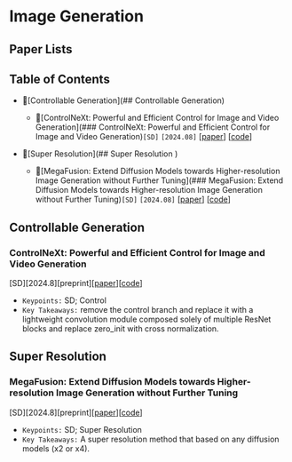 
# Image Generation

## Paper Lists

## Table of Contents
- 📌[Controllable Generation](## Controllable Generation)
  - 🔧[ControlNeXt: Powerful and Efficient Control for Image and Video Generation](### ControlNeXt: Powerful and Efficient Control for Image and Video Generation)`[SD]` `[2024.08]` \[[paper](https://arxiv.org/abs/2408.06070)\] \[[code](https://github.com/dvlab-research/ControlNeXt)\]

- 📌[Super Resolution](## Super Resolution )
    - 🔧[MegaFusion: Extend Diffusion Models towards Higher-resolution Image Generation without Further Tuning](### MegaFusion: Extend Diffusion Models towards Higher-resolution Image Generation without Further Tuning)`[SD]` `[2024.08]` \[[paper](https://arxiv.org/abs/2408.11001)\] \[[code](https://haoningwu3639.github.io/MegaFusion)\]


## Controllable Generation

### ControlNeXt: Powerful and Efficient Control for Image and Video Generation
[SD][2024.8][preprint]\[[paper](https://arxiv.org/abs/2408.06070)\]\[[code](https://github.com/dvlab-research/ControlNeXt)\]
- `Keypoints:` SD; Control
- `Key Takeaways:` remove the control branch and replace it with a lightweight convolution module composed solely of multiple ResNet blocks and replace zero_init with cross normalization. 




## Super Resolution 
### MegaFusion: Extend Diffusion Models towards Higher-resolution Image Generation without Further Tuning
[SD][2024.8][preprint]\[[paper](https://arxiv.org/abs/2408.11001)\]\[[code](https://haoningwu3639.github.io/MegaFusion/)\]
- `Keypoints:` SD; Super Resolution
- `Key Takeaways:` A super resolution method that based on any diffusion models (x2 or x4).



